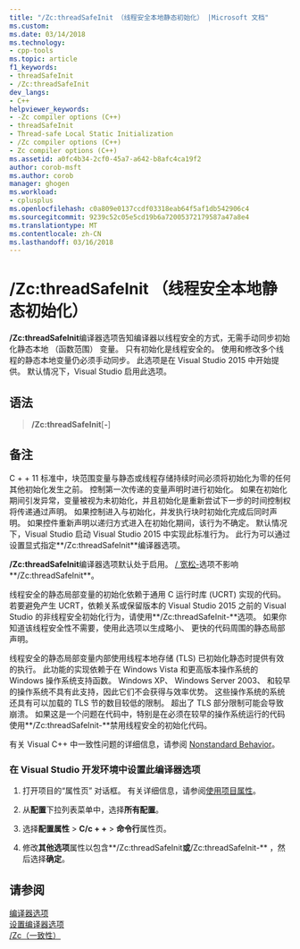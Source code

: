 ```yaml
---
title: "/Zc:threadSafeInit （线程安全本地静态初始化） |Microsoft 文档"
ms.custom: 
ms.date: 03/14/2018
ms.technology:
- cpp-tools
ms.topic: article
f1_keywords:
- threadSafeInit
- /Zc:threadSafeInit
dev_langs:
- C++
helpviewer_keywords:
- -Zc compiler options (C++)
- threadSafeInit
- Thread-safe Local Static Initialization
- /Zc compiler options (C++)
- Zc compiler options (C++)
ms.assetid: a0fc4b34-2cf0-45a7-a642-b8afc4ca19f2
author: corob-msft
ms.author: corob
manager: ghogen
ms.workload:
- cplusplus
ms.openlocfilehash: c0a809e0137ccdf03318eab64f5af1db542906c4
ms.sourcegitcommit: 9239c52c05e5cd19b6a72005372179587a47a8e4
ms.translationtype: MT
ms.contentlocale: zh-CN
ms.lasthandoff: 03/16/2018
---
```

# <a name="zcthreadsafeinit-thread-safe-local-static-initialization"></a>/Zc:threadSafeInit （线程安全本地静态初始化）

**/Zc:threadSafeInit**编译器选项告知编译器以线程安全的方式，无需手动同步初始化静态本地 （函数范围） 变量。 只有初始化是线程安全的。 使用和修改多个线程的静态本地变量仍必须手动同步。 此选项是在 Visual Studio 2015 中开始提供。 默认情况下，Visual Studio 启用此选项。

## <a name="syntax"></a>语法

> **/Zc:threadSafeInit**[**-**]

## <a name="remarks"></a>备注

C + + 11 标准中，块范围变量与静态或线程存储持续时间必须将初始化为零的任何其他初始化发生之前。 控制第一次传递的变量声明时进行初始化。 如果在初始化期间引发异常，变量被视为未初始化，并且初始化是重新尝试下一步的时间控制权将传递通过声明。 如果控制进入与初始化，并发执行块时初始化完成后同时声明。 如果控件重新声明以递归方式进入在初始化期间，该行为不确定。 默认情况下，Visual Studio 启动 Visual Studio 2015 中实现此标准行为。 此行为可以通过设置显式指定**/Zc:threadSafeInit**编译器选项。

**/Zc:threadSafeInit**编译器选项默认处于启用。 [/ 宽松-](permissive-standards-conformance.md)选项不影响**/Zc:threadSafeInit**。

线程安全的静态局部变量的初始化依赖于通用 C 运行时库 (UCRT) 实现的代码。 若要避免产生 UCRT，依赖关系或保留版本的 Visual Studio 2015 之前的 Visual Studio 的非线程安全初始化行为，请使用**/Zc:threadSafeInit-**选项。 如果你知道该线程安全性不需要，使用此选项以生成略小、 更快的代码周围的静态局部声明。

线程安全的静态局部变量内部使用线程本地存储 (TLS) 已初始化静态时提供有效的执行。 此功能的实现依赖于在 Windows Vista 和更高版本操作系统的 Windows 操作系统支持函数。 Windows XP、 Windows Server 2003、 和较早的操作系统不具有此支持，因此它们不会获得与效率优势。 这些操作系统的系统还具有可以加载的 TLS 节的数目较低的限制。 超出了 TLS 部分限制可能会导致崩溃。 如果这是一个问题在代码中，特别是在必须在较早的操作系统运行的代码使用**/Zc:threadSafeInit-**禁用线程安全的初始化代码。

有关 Visual C++ 中一致性问题的详细信息，请参阅 [Nonstandard Behavior](../../cpp/nonstandard-behavior.md)。

### <a name="to-set-this-compiler-option-in-the-visual-studio-development-environment"></a>在 Visual Studio 开发环境中设置此编译器选项

1. 打开项目的“属性页”  对话框。 有关详细信息，请参阅[使用项目属性](../../ide/working-with-project-properties.md)。

1. 从**配置**下拉列表菜单中，选择**所有配置**。

1. 选择**配置属性** > **C/c + +** > **命令行**属性页。

1. 修改**其他选项**属性以包含**/Zc:threadSafeInit**或**/Zc:threadSafeInit-** ，然后选择**确定**。

## <a name="see-also"></a>请参阅

[编译器选项](../../build/reference/compiler-options.md)<br/>
[设置编译器选项](../../build/reference/setting-compiler-options.md)<br/>
[/Zc（一致性）](../../build/reference/zc-conformance.md)<br/>
